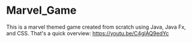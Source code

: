 # Marvel_Game
This is a marvel themed game created from scratch using Java, Java Fx, and CSS.
That's a quick overview: https://youtu.be/C4glAQ9edYc